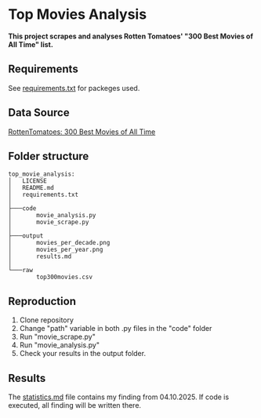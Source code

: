 # Top Movies Analysis

**This project scrapes and analyses Rotten Tomatoes' "300 Best Movies of All Time" list.**

## Requirements
See [requirements.txt](requirements.txt) for packeges used.

## Data Source
[RottenTomatoes: 300 Best Movies of All Time](https://editorial.rottentomatoes.com/guide/best-movies-of-all-time)

## Folder structure

~~~
top_movie_analysis:
│   LICENSE
│   README.md
│   requirements.txt
│
├───code
│       movie_analysis.py
│       movie_scrape.py
│
├───output
│       movies_per_decade.png
│       movies_per_year.png
│       results.md
│
└───raw
        top300movies.csv
~~~

## Reproduction

1. Clone repository
2. Change "path" variable in both .py files in the "code" folder
3. Run "movie_scrape.py"
4. Run "movie_analysis.py"
5. Check your results in the output folder.

## Results

The [statistics.md](/output/results.md) file contains my finding from 04.10.2025. If code is executed, all finding will be written there.
